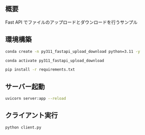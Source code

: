 ## 概要

Fast API でファイルのアップロードとダウンロードを行うサンプル

## 環境構築

```bash
conda create -n py311_fastapi_upload_download python=3.11 -y

conda activate py311_fastapi_upload_download

pip install -r requirements.txt
```

## サーバー起動

```bash
uvicorn server:app --reload
```

## クライアント実行

```bash
python client.py
```
